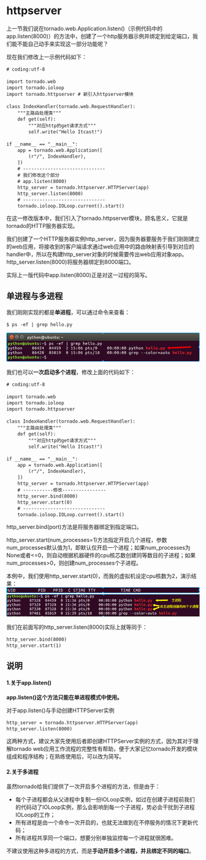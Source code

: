 # httpserver

上一节我们说在tornado.web.Application.listen()（示例代码中的app.listen(8000)）的方法中，创建了一个http服务器示例并绑定到给定端口，我们能不能自己动手来实现这一部分功能呢？

现在我们修改上一示例代码如下：

```
# coding:utf-8

import tornado.web
import tornado.ioloop
import tornado.httpserver # 新引入httpserver模块

class IndexHandler(tornado.web.RequestHandler):
    """主路由处理类"""
    def get(self):
        """对应http的get请求方式"""
        self.write("Hello Itcast!")

if __name__ == "__main__":
    app = tornado.web.Application([
        (r"/", IndexHandler),
    ])
    # ------------------------------
    # 我们修改这个部分
    # app.listen(8000)
    http_server = tornado.httpserver.HTTPServer(app) 
    http_server.listen(8000)
    # ------------------------------
    tornado.ioloop.IOLoop.current().start()
```

在这一修改版本中，我们引入了tornado.httpserver模块，顾名思义，它就是tornado的HTTP服务器实现。

我们创建了一个HTTP服务器实例http_server，因为服务器要服务于我们刚刚建立的web应用，将接收到的客户端请求通过web应用中的路由映射表引导到对应的handler中，所以在构建http_server对象的时候需要传出web应用对象app。http_server.listen(8000)将服务器绑定到8000端口。

实际上一版代码中app.listen(8000)正是对这一过程的简写。

## 单进程与多进程

我们刚刚实现的都是**单进程**，可以通过命令来查看：

```
$ ps -ef | grep hello.py
```

![查看单进程](../images/single_process.png)

我们也可以**一次启动多个进程**，修改上面的代码如下：

```
# coding:utf-8

import tornado.web
import tornado.ioloop
import tornado.httpserver 

class IndexHandler(tornado.web.RequestHandler):
    """主路由处理类"""
    def get(self):
        """对应http的get请求方式"""
        self.write("Hello Itcast!")

if __name__ == "__main__":
    app = tornado.web.Application([
        (r"/", IndexHandler),
    ])
    http_server = tornado.httpserver.HTTPServer(app) 
    # -----------修改----------------
    http_server.bind(8000)
    http_server.start(0)
    # ------------------------------
    tornado.ioloop.IOLoop.current().start()
```

http_server.bind(port)方法是将服务器绑定到指定端口。

http_server.start(num_processes=1)方法指定开启几个进程，参数num_processes默认值为1，即默认仅开启一个进程；如果num_processes为None或者<=0，则自动根据机器硬件的cpu核芯数创建同等数目的子进程；如果num_processes>0，则创建num_processes个子进程。

本例中，我们使用http_server.start(0)，而我的虚拟机设定cpu核数为2，演示结果： ![条目](../images/multi_processes_title.png) ![多进程](../images/multi_processes.png)

我们在前面写的http_server.listen(8000)实际上就等同于：

```
http_server.bind(8000)
http_server.start(1)
```

## 说明

#### 1.关于app.listen()

**app.listen()这个方法只能在单进程模式中使用。**

对于app.listen()与手动创建HTTPServer实例

```
http_server = tornado.httpserver.HTTPServer(app) 
http_server.listen(8000)
```

这两种方式，建议大家先使用后者即创建HTTPServer实例的方式，因为其对于理解tornado web应用工作流程的完整性有帮助，便于大家记忆tornado开发的模块组成和程序结构；在熟练使用后，可以改为简写。

#### 2.关于多进程

虽然tornado给我们提供了一次开启多个进程的方法，但是由于：

- 每个子进程都会从父进程中复制一份IOLoop实例，如过在创建子进程前我们的代码动了IOLoop实例，那么会影响到每一个子进程，势必会干扰到子进程IOLoop的工作；
- 所有进程是由一个命令一次开启的，也就无法做到在不停服务的情况下更新代码；
- 所有进程共享同一个端口，想要分别单独监控每一个进程就很困难。

不建议使用这种多进程的方式，而是**手动开启多个进程，并且绑定不同的端口**。
